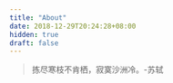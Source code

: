 ```yaml
---
title: "About"
date: 2018-12-29T20:24:28+08:00
hidden: true
draft: false
---
```


> 拣尽寒枝不肯栖，寂寞沙洲冷。-苏轼